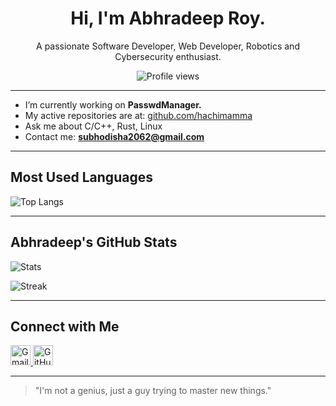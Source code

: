 <h1 align="center">Hi, I'm Abhradeep Roy.</h1>
<p align="center">A passionate Software Developer, Web Developer, Robotics and Cybersecurity enthusiast.</p>

<p align="center">
  <img src="https://komarev.com/ghpvc/?username=hachimamma&style=flat-square&color=blue" alt="Profile views" />
</p>

---

- I’m currently working on **PasswdManager.**
- My active repositories are at: [github.com/hachimamma](https://github.com/hachimamma?tab=repositories)
- Ask me about C/C++, Rust, Linux
- Contact me: **subhodisha2062@gmail.com**

---

## Most Used Languages

![Top Langs](https://github-readme-stats.vercel.app/api/top-langs/?username=hachimamma&layout=compact&theme=tokyonight)

---

## Abhradeep's GitHub Stats

![Stats](https://github-readme-stats.vercel.app/api?username=hachimamma&show_icons=true&theme=tokyonight&hide=stars,contribs)

![Streak](https://github-readme-streak-stats.herokuapp.com/?user=hachimamma&theme=tokyonight&date_format=M%20j%5B%2C%20Y%5D)

---

## Connect with Me

<p align="left">
  <a href="mailto:subhodisha2062@gmail.com" target="_blank">
    <img alt="Gmail" title="Gmail" height="32" width="32" src="https://cdn.simpleicons.org/gmail/EA4335" />
  </a>
  <a href="https://github.com/hachimamma" target="_blank">
    <img alt="GitHub" title="GitHub" height="32" width="32" src="https://cdn.simpleicons.org/github/ffffff" />
  </a>
</p>

---

> "I'm not a genius, just a guy trying to master new things."
